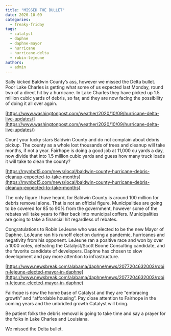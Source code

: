```yaml
---
title: "MISSED THE BULLET"
date: 2020-10-09
categories: 
  - freaky-friday
tags: 
  - catalyst
  - daphne
  - daphne-mayor
  - hurricane
  - hurricane-delta
  - robin-lejeune
authors: 
  - admin
---
```


Sally kicked Baldwin County’s ass, however we missed the Delta bullet. Poor Lake Charles is getting what some of us expected last Monday, round two of a direct hit by a hurricane. In Lake Charles they have picked up 1.5 million cubic yards of debris, so far, and they are now facing the possibility of doing it all over again.

[https://www.washingtonpost.com/weather/2020/10/09/hurricane-delta-live-updates/](https://www.washingtonpost.com/weather/2020/10/09/hurricane-delta-live-updates/)

Count your lucky stars Baldwin County and do not complain about debris pickup. The county as a whole lost thousands of trees and cleanup will take months, if not a year. Fairhope is doing a good job at 11,000 cu yards a day, now divide that into 1.5 million cubic yards and guess how many truck loads it will take to clean the county?

[https://mynbc15.com/news/local/baldwin-county-hurricane-debris-cleanup-expected-to-take-months](https://mynbc15.com/news/local/baldwin-county-hurricane-debris-cleanup-expected-to-take-months)

The only figure I have heard, for Baldwin County is around 100 million for debris removal alone. That is not an official figure. Municipalities are going to be covered for 85 to 90% from the government, however some of the rebates will take years to filter back into municipal coffers. Municipalities are going to take a financial hit regardless of rebates.

Congratulations to Robin LeJeune who was elected to be the new Mayor of Daphne. LeJeune ran his runoff election during a pandemic, hurricanes and negativity from his opponent. LeJeune ran a positive race and won by over a 1000 votes, defeating the Catalyst/Scott Boone Consulting candidate, and the favorite candidate of developers. Daphne has chosen to slow development and pay more attention to infrastructure.

[https://www.newsbreak.com/alabama/daphne/news/2077204632003/robin-lejeune-elected-mayor-in-daphne](https://www.newsbreak.com/alabama/daphne/news/2077204632003/robin-lejeune-elected-mayor-in-daphne)

Fairhope is now the home base of Catalyst and they are “embracing growth” and “affordable housing”. Pay close attention to Fairhope in the coming years and the unbridled growth Catalyst will bring.

Be patient folks the debris removal is going to take time and say a prayer for the folks in Lake Charles and Louisiana.

We missed the Delta bullet.
